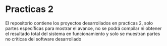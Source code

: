 # Practicas 2
El repositorio contiene los proyectos desarrollados en practicas 2, solo partes específicas para mostrar el avance, no se podrá compilar ni obtener el resultado total del
sistema en funcionamiento y solo se muestran partes no criticas del software desarrollado
